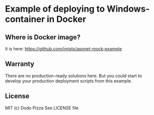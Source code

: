 # Example of deploying to Windows-container in Docker
## Where is Docker image?
It is here:
https://github.com/jmistx/aspnet-mock-example

## Warranty
There are no production-ready solutions here. 
But you could start to develop your production deployment scripts from this example.

## License
MIT (c) Dodo Pizza
See LICENSE file